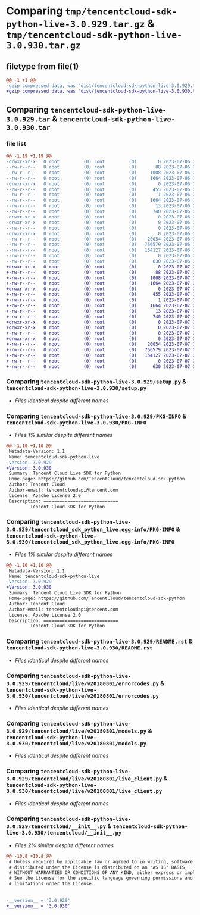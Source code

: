 # Comparing `tmp/tencentcloud-sdk-python-live-3.0.929.tar.gz` & `tmp/tencentcloud-sdk-python-live-3.0.930.tar.gz`

## filetype from file(1)

```diff
@@ -1 +1 @@
-gzip compressed data, was "dist/tencentcloud-sdk-python-live-3.0.929.tar", last modified: Thu Jul  6 00:29:31 2023, max compression
+gzip compressed data, was "dist/tencentcloud-sdk-python-live-3.0.930.tar", last modified: Fri Jul  7 00:27:05 2023, max compression
```

## Comparing `tencentcloud-sdk-python-live-3.0.929.tar` & `tencentcloud-sdk-python-live-3.0.930.tar`

### file list

```diff
@@ -1,19 +1,19 @@
-drwxr-xr-x   0 root         (0) root         (0)        0 2023-07-06 00:29:31.000000 tencentcloud-sdk-python-live-3.0.929/
--rw-r--r--   0 root         (0) root         (0)       88 2023-07-06 00:29:31.000000 tencentcloud-sdk-python-live-3.0.929/setup.cfg
--rw-r--r--   0 root         (0) root         (0)     1008 2023-07-06 00:29:31.000000 tencentcloud-sdk-python-live-3.0.929/setup.py
--rw-r--r--   0 root         (0) root         (0)     1664 2023-07-06 00:29:31.000000 tencentcloud-sdk-python-live-3.0.929/PKG-INFO
-drwxr-xr-x   0 root         (0) root         (0)        0 2023-07-06 00:29:31.000000 tencentcloud-sdk-python-live-3.0.929/tencentcloud_sdk_python_live.egg-info/
--rw-r--r--   0 root         (0) root         (0)      455 2023-07-06 00:29:31.000000 tencentcloud-sdk-python-live-3.0.929/tencentcloud_sdk_python_live.egg-info/SOURCES.txt
--rw-r--r--   0 root         (0) root         (0)        1 2023-07-06 00:29:31.000000 tencentcloud-sdk-python-live-3.0.929/tencentcloud_sdk_python_live.egg-info/dependency_links.txt
--rw-r--r--   0 root         (0) root         (0)     1664 2023-07-06 00:29:31.000000 tencentcloud-sdk-python-live-3.0.929/tencentcloud_sdk_python_live.egg-info/PKG-INFO
--rw-r--r--   0 root         (0) root         (0)       13 2023-07-06 00:29:31.000000 tencentcloud-sdk-python-live-3.0.929/tencentcloud_sdk_python_live.egg-info/top_level.txt
--rw-r--r--   0 root         (0) root         (0)      740 2023-07-06 00:29:31.000000 tencentcloud-sdk-python-live-3.0.929/README.rst
-drwxr-xr-x   0 root         (0) root         (0)        0 2023-07-06 00:29:31.000000 tencentcloud-sdk-python-live-3.0.929/tencentcloud/
-drwxr-xr-x   0 root         (0) root         (0)        0 2023-07-06 00:29:31.000000 tencentcloud-sdk-python-live-3.0.929/tencentcloud/live/
--rw-r--r--   0 root         (0) root         (0)        0 2023-07-06 00:29:31.000000 tencentcloud-sdk-python-live-3.0.929/tencentcloud/live/__init__.py
-drwxr-xr-x   0 root         (0) root         (0)        0 2023-07-06 00:29:31.000000 tencentcloud-sdk-python-live-3.0.929/tencentcloud/live/v20180801/
--rw-r--r--   0 root         (0) root         (0)    20054 2023-07-06 00:29:31.000000 tencentcloud-sdk-python-live-3.0.929/tencentcloud/live/v20180801/errorcodes.py
--rw-r--r--   0 root         (0) root         (0)   756579 2023-07-06 00:29:31.000000 tencentcloud-sdk-python-live-3.0.929/tencentcloud/live/v20180801/models.py
--rw-r--r--   0 root         (0) root         (0)   154127 2023-07-06 00:29:31.000000 tencentcloud-sdk-python-live-3.0.929/tencentcloud/live/v20180801/live_client.py
--rw-r--r--   0 root         (0) root         (0)        0 2023-07-06 00:29:31.000000 tencentcloud-sdk-python-live-3.0.929/tencentcloud/live/v20180801/__init__.py
--rw-r--r--   0 root         (0) root         (0)      630 2023-07-06 00:29:31.000000 tencentcloud-sdk-python-live-3.0.929/tencentcloud/__init__.py
+drwxr-xr-x   0 root         (0) root         (0)        0 2023-07-07 00:27:05.000000 tencentcloud-sdk-python-live-3.0.930/
+-rw-r--r--   0 root         (0) root         (0)       88 2023-07-07 00:27:05.000000 tencentcloud-sdk-python-live-3.0.930/setup.cfg
+-rw-r--r--   0 root         (0) root         (0)     1008 2023-07-07 00:27:05.000000 tencentcloud-sdk-python-live-3.0.930/setup.py
+-rw-r--r--   0 root         (0) root         (0)     1664 2023-07-07 00:27:05.000000 tencentcloud-sdk-python-live-3.0.930/PKG-INFO
+drwxr-xr-x   0 root         (0) root         (0)        0 2023-07-07 00:27:05.000000 tencentcloud-sdk-python-live-3.0.930/tencentcloud_sdk_python_live.egg-info/
+-rw-r--r--   0 root         (0) root         (0)      455 2023-07-07 00:27:05.000000 tencentcloud-sdk-python-live-3.0.930/tencentcloud_sdk_python_live.egg-info/SOURCES.txt
+-rw-r--r--   0 root         (0) root         (0)        1 2023-07-07 00:27:05.000000 tencentcloud-sdk-python-live-3.0.930/tencentcloud_sdk_python_live.egg-info/dependency_links.txt
+-rw-r--r--   0 root         (0) root         (0)     1664 2023-07-07 00:27:05.000000 tencentcloud-sdk-python-live-3.0.930/tencentcloud_sdk_python_live.egg-info/PKG-INFO
+-rw-r--r--   0 root         (0) root         (0)       13 2023-07-07 00:27:05.000000 tencentcloud-sdk-python-live-3.0.930/tencentcloud_sdk_python_live.egg-info/top_level.txt
+-rw-r--r--   0 root         (0) root         (0)      740 2023-07-07 00:27:05.000000 tencentcloud-sdk-python-live-3.0.930/README.rst
+drwxr-xr-x   0 root         (0) root         (0)        0 2023-07-07 00:27:05.000000 tencentcloud-sdk-python-live-3.0.930/tencentcloud/
+drwxr-xr-x   0 root         (0) root         (0)        0 2023-07-07 00:27:05.000000 tencentcloud-sdk-python-live-3.0.930/tencentcloud/live/
+-rw-r--r--   0 root         (0) root         (0)        0 2023-07-07 00:27:05.000000 tencentcloud-sdk-python-live-3.0.930/tencentcloud/live/__init__.py
+drwxr-xr-x   0 root         (0) root         (0)        0 2023-07-07 00:27:05.000000 tencentcloud-sdk-python-live-3.0.930/tencentcloud/live/v20180801/
+-rw-r--r--   0 root         (0) root         (0)    20054 2023-07-07 00:27:05.000000 tencentcloud-sdk-python-live-3.0.930/tencentcloud/live/v20180801/errorcodes.py
+-rw-r--r--   0 root         (0) root         (0)   756579 2023-07-07 00:27:05.000000 tencentcloud-sdk-python-live-3.0.930/tencentcloud/live/v20180801/models.py
+-rw-r--r--   0 root         (0) root         (0)   154127 2023-07-07 00:27:05.000000 tencentcloud-sdk-python-live-3.0.930/tencentcloud/live/v20180801/live_client.py
+-rw-r--r--   0 root         (0) root         (0)        0 2023-07-07 00:27:05.000000 tencentcloud-sdk-python-live-3.0.930/tencentcloud/live/v20180801/__init__.py
+-rw-r--r--   0 root         (0) root         (0)      630 2023-07-07 00:27:05.000000 tencentcloud-sdk-python-live-3.0.930/tencentcloud/__init__.py
```

### Comparing `tencentcloud-sdk-python-live-3.0.929/setup.py` & `tencentcloud-sdk-python-live-3.0.930/setup.py`

 * *Files identical despite different names*

### Comparing `tencentcloud-sdk-python-live-3.0.929/PKG-INFO` & `tencentcloud-sdk-python-live-3.0.930/PKG-INFO`

 * *Files 1% similar despite different names*

```diff
@@ -1,10 +1,10 @@
 Metadata-Version: 1.1
 Name: tencentcloud-sdk-python-live
-Version: 3.0.929
+Version: 3.0.930
 Summary: Tencent Cloud Live SDK for Python
 Home-page: https://github.com/TencentCloud/tencentcloud-sdk-python
 Author: Tencent Cloud
 Author-email: tencentcloudapi@tencent.com
 License: Apache License 2.0
 Description: ============================
         Tencent Cloud SDK for Python
```

### Comparing `tencentcloud-sdk-python-live-3.0.929/tencentcloud_sdk_python_live.egg-info/PKG-INFO` & `tencentcloud-sdk-python-live-3.0.930/tencentcloud_sdk_python_live.egg-info/PKG-INFO`

 * *Files 1% similar despite different names*

```diff
@@ -1,10 +1,10 @@
 Metadata-Version: 1.1
 Name: tencentcloud-sdk-python-live
-Version: 3.0.929
+Version: 3.0.930
 Summary: Tencent Cloud Live SDK for Python
 Home-page: https://github.com/TencentCloud/tencentcloud-sdk-python
 Author: Tencent Cloud
 Author-email: tencentcloudapi@tencent.com
 License: Apache License 2.0
 Description: ============================
         Tencent Cloud SDK for Python
```

### Comparing `tencentcloud-sdk-python-live-3.0.929/README.rst` & `tencentcloud-sdk-python-live-3.0.930/README.rst`

 * *Files identical despite different names*

### Comparing `tencentcloud-sdk-python-live-3.0.929/tencentcloud/live/v20180801/errorcodes.py` & `tencentcloud-sdk-python-live-3.0.930/tencentcloud/live/v20180801/errorcodes.py`

 * *Files identical despite different names*

### Comparing `tencentcloud-sdk-python-live-3.0.929/tencentcloud/live/v20180801/models.py` & `tencentcloud-sdk-python-live-3.0.930/tencentcloud/live/v20180801/models.py`

 * *Files identical despite different names*

### Comparing `tencentcloud-sdk-python-live-3.0.929/tencentcloud/live/v20180801/live_client.py` & `tencentcloud-sdk-python-live-3.0.930/tencentcloud/live/v20180801/live_client.py`

 * *Files identical despite different names*

### Comparing `tencentcloud-sdk-python-live-3.0.929/tencentcloud/__init__.py` & `tencentcloud-sdk-python-live-3.0.930/tencentcloud/__init__.py`

 * *Files 2% similar despite different names*

```diff
@@ -10,8 +10,8 @@
 # Unless required by applicable law or agreed to in writing, software
 # distributed under the License is distributed on an "AS IS" BASIS,
 # WITHOUT WARRANTIES OR CONDITIONS OF ANY KIND, either express or implied.
 # See the License for the specific language governing permissions and
 # limitations under the License.
 
 
-__version__ = '3.0.929'
+__version__ = '3.0.930'
```

